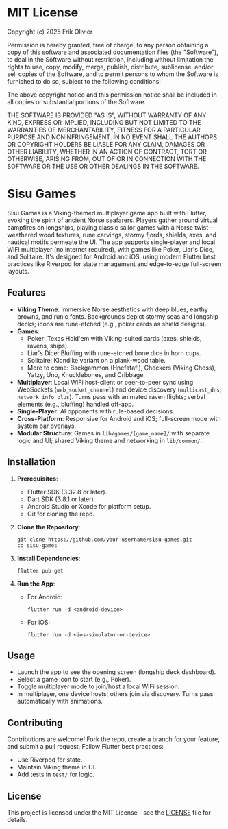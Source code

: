 # MIT License

Copyright (c) 2025 Frik Olivier

Permission is hereby granted, free of charge, to any person obtaining a copy
of this software and associated documentation files (the "Software"), to deal
in the Software without restriction, including without limitation the rights
to use, copy, modify, merge, publish, distribute, sublicense, and/or sell
copies of the Software, and to permit persons to whom the Software is
furnished to do so, subject to the following conditions:

The above copyright notice and this permission notice shall be included in all
copies or substantial portions of the Software.

THE SOFTWARE IS PROVIDED "AS IS", WITHOUT WARRANTY OF ANY KIND, EXPRESS OR
IMPLIED, INCLUDING BUT NOT LIMITED TO THE WARRANTIES OF MERCHANTABILITY,
FITNESS FOR A PARTICULAR PURPOSE AND NONINFRINGEMENT. IN NO EVENT SHALL THE
AUTHORS OR COPYRIGHT HOLDERS BE LIABLE FOR ANY CLAIM, DAMAGES OR OTHER
LIABILITY, WHETHER IN AN ACTION OF CONTRACT, TORT OR OTHERWISE, ARISING FROM,
OUT OF OR IN CONNECTION WITH THE SOFTWARE OR THE USE OR OTHER DEALINGS IN THE
SOFTWARE.

# Sisu Games

Sisu Games is a Viking-themed multiplayer game app built with Flutter, evoking the spirit of ancient Norse seafarers. Players gather around virtual campfires on longships, playing classic sailor games with a Norse twist—weathered wood textures, rune carvings, stormy fjords, shields, axes, and nautical motifs permeate the UI. The app supports single-player and local WiFi multiplayer (no internet required), with games like Poker, Liar's Dice, and Solitaire. It's designed for Android and iOS, using modern Flutter best practices like Riverpod for state management and edge-to-edge full-screen layouts.

## Features

- **Viking Theme**: Immersive Norse aesthetics with deep blues, earthy browns, and runic fonts. Backgrounds depict stormy seas and longship decks; icons are rune-etched (e.g., poker cards as shield designs).
- **Games**:
  - Poker: Texas Hold'em with Viking-suited cards (axes, shields, ravens, ships).
  - Liar's Dice: Bluffing with rune-etched bone dice in horn cups.
  - Solitaire: Klondike variant on a plank-wood table.
  - More to come: Backgammon (Hnefatafl), Checkers (Viking Chess), Yatzy, Uno, Knucklebones, and Cribbage.
- **Multiplayer**: Local WiFi host-client or peer-to-peer sync using WebSockets (`web_socket_channel`) and device discovery (`multicast_dns`, `network_info_plus`). Turns pass with animated raven flights; verbal elements (e.g., bluffing) handled off-app.
- **Single-Player**: AI opponents with rule-based decisions.
- **Cross-Platform**: Responsive for Android and iOS; full-screen mode with system bar overlays.
- **Modular Structure**: Games in `lib/games/[game_name]/` with separate logic and UI; shared Viking theme and networking in `lib/common/`.

## Installation

1. **Prerequisites**:

   - Flutter SDK (3.32.8 or later).
   - Dart SDK (3.8.1 or later).
   - Android Studio or Xcode for platform setup.
   - Git for cloning the repo.

2. **Clone the Repository**:

   ```
   git clone https://github.com/your-username/sisu-games.git
   cd sisu-games
   ```

3. **Install Dependencies**:

   ```
   flutter pub get
   ```

4. **Run the App**:
   - For Android:
     ```
     flutter run -d <android-device>
     ```
   - For iOS:
     ```
     flutter run -d <ios-simulator-or-device>
     ```

## Usage

- Launch the app to see the opening screen (longship deck dashboard).
- Select a game icon to start (e.g., Poker).
- Toggle multiplayer mode to join/host a local WiFi session.
- In multiplayer, one device hosts; others join via discovery. Turns pass automatically with animations.

## Contributing

Contributions are welcome! Fork the repo, create a branch for your feature, and submit a pull request. Follow Flutter best practices:

- Use Riverpod for state.
- Maintain Viking theme in UI.
- Add tests in `test/` for logic.

## License

This project is licensed under the MIT License—see the [LICENSE](LICENSE) file for details.
